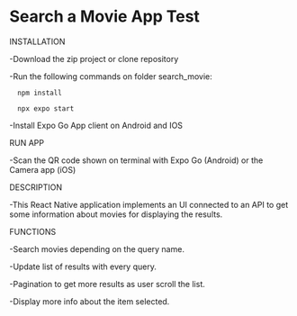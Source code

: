 # Search a Movie App Test

INSTALLATION

-Download the zip project or clone repository

-Run the following commands on folder search_movie:

      npm install

      npx expo start
  
-Install Expo Go App client on Android and IOS
  
 RUN APP
 
 -Scan the QR code shown on terminal with Expo Go (Android) or the Camera app (iOS)
 
 
 DESCRIPTION
 
 -This React Native application implements an UI connected to an API to get some information about movies for displaying the results.  
 
 FUNCTIONS
 
 -Search movies depending on the query name.
 
 -Update list of results with every query.
 
 -Pagination to get more results as user scroll the list.
 
 -Display more info about the item selected.
 
 
